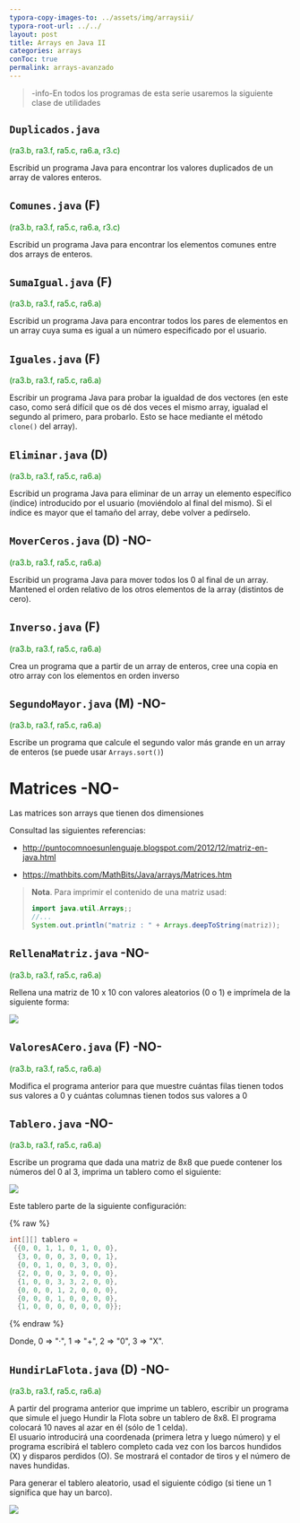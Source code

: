 ```yaml
---
typora-copy-images-to: ../assets/img/arraysii/
typora-root-url: ../../
layout: post
title: Arrays en Java II
categories: arrays
conToc: true
permalink: arrays-avanzado
---
```


> -info-En todos los programas de esta serie usaremos la siguiente clase de utilidades

<script src="https://gist.github.com/victorponz/93c93fb7f8d88171b4792d78b8b03259.js"></script>

## `Duplicados.java`

<span style='color:green'> (ra3.b, ra3.f, ra5.c, ra6.a, r3.c)</span>

Escribid un programa Java para encontrar los valores duplicados de un array de valores enteros.

## `Comunes.java` (F)

<span style='color:green'> (ra3.b, ra3.f, ra5.c, ra6.a, r3.c)</span>

Escribid un programa Java para encontrar los elementos comunes entre dos arrays de enteros.

## `SumaIgual.java` (F)

<span style='color:green'> (ra3.b, ra3.f, ra5.c, ra6.a)</span>

Escribid un programa Java para encontrar todos los pares de elementos en un array cuya suma es igual a un número especificado por el usuario.

## `Iguales.java` (F)

<span style='color:green'> (ra3.b, ra3.f, ra5.c, ra6.a)</span>

Escribir un programa Java para probar la igualdad de dos vectores \(en este caso, como será difícil que os dé dos veces el mismo array, igualad el segundo al primero, para probarlo. Esto se hace mediante el método `clone()` del array\).

## `Eliminar.java` (D)

<span style='color:green'> (ra3.b, ra3.f, ra5.c, ra6.a)</span>

Escribid un programa Java para eliminar de un array un elemento específico (índice) introducido por el usuario  (moviéndolo al final del mismo). Si el índice es mayor que el tamaño del array, debe volver a pedírselo.

## `MoverCeros.java` (D) -NO-

<span style='color:green'> (ra3.b, ra3.f, ra5.c, ra6.a)</span>

Escribid un programa Java para mover todos los 0 al final de un array. Mantened el orden relativo de los otros elementos de la array (distintos de cero).
## `Inverso.java` (F)

<span style='color:green'> (ra3.b, ra3.f, ra5.c, ra6.a)</span>

Crea un programa que a partir de un array de enteros, cree una copia en otro array con los elementos en orden inverso

## `SegundoMayor.java` (M)  -NO-

<span style='color:green'> (ra3.b, ra3.f, ra5.c, ra6.a)</span>

Escribe un programa que calcule el segundo valor más grande en un array de enteros (se puede usar `Arrays.sort()`)

# Matrices  -NO-

Las matrices son arrays que tienen dos dimensiones

Consultad las siguientes referencias:

* http://puntocomnoesunlenguaje.blogspot.com/2012/12/matriz-en-java.html

* https://mathbits.com/MathBits/Java/arrays/Matrices.htm

> **Nota**. Para imprimir el contenido de una matriz usad:
>
> ```java
> import java.util.Arrays;;
> //...
> System.out.println("matriz : " + Arrays.deepToString(matriz));
> ```

## `RellenaMatriz.java`  -NO-

<span style='color:green'> (ra3.b, ra3.f, ra5.c, ra6.a)</span>

Rellena una matriz de 10 x 10 con valores aleatorios \(0 o 1\) e imprímela de la siguiente forma:

![](/programacion-java/assets/img/arraysii/matriz1.png)

## `ValoresACero.java` (F)  -NO-

<span style='color:green'> (ra3.b, ra3.f, ra5.c, ra6.a)</span>

Modifica el programa anterior para que muestre cuántas filas tienen todos sus valores a 0 y cuántas columnas tienen todos sus valores a 0

## `Tablero.java`  -NO-

<span style='color:green'> (ra3.b, ra3.f, ra5.c, ra6.a)</span>

Escribe un programa que dada una matriz de 8x8 que puede contener los números del 0 al 3, imprima un tablero como el siguiente:

![](/programacion-java/assets/img/arraysii//matriz3.png)

Este tablero parte de la siguiente configuración:

{% raw %}

```java
int[][] tablero = 
 {{0, 0, 1, 1, 0, 1, 0, 0},
  {3, 0, 0, 0, 3, 0, 0, 1},
  {0, 0, 1, 0, 0, 3, 0, 0},
  {2, 0, 0, 0, 3, 0, 0, 0},
  {1, 0, 0, 3, 3, 2, 0, 0},
  {0, 0, 0, 1, 2, 0, 0, 0},
  {0, 0, 0, 1, 0, 0, 0, 0},
  {1, 0, 0, 0, 0, 0, 0, 0}};
```

{% endraw %}

Donde, 0 =&gt; "·", 1 =&gt; "+", 2 =&gt; "0", 3 =&gt; "X".
## `HundirLaFlota.java` (D)  -NO-

<span style='color:green'> (ra3.b, ra3.f, ra5.c, ra6.a)</span>

A partir del programa anterior que imprime un tablero, escribir un programa que simule el juego Hundir la Flota sobre un tablero de 8x8. El programa colocará 10 naves al azar en él \(sólo de 1 celda\).  
El usuario introducirá una coordenada \(primera letra y luego número\) y el programa escribirá el tablero completo cada vez con los barcos hundidos \(X\) y disparos perdidos \(O\). Se mostrará el contador de tiros y el número de naves hundidas.

Para generar el tablero aleatorio, usad el siguiente código (si tiene un 1 significa que hay un barco).

<script src="https://gist.github.com/victorponz/73c2e26f005b38e34f5256ffac62abf0.js"></script>

![](/programacion-java/assets/img/arraysii//ships.png)


